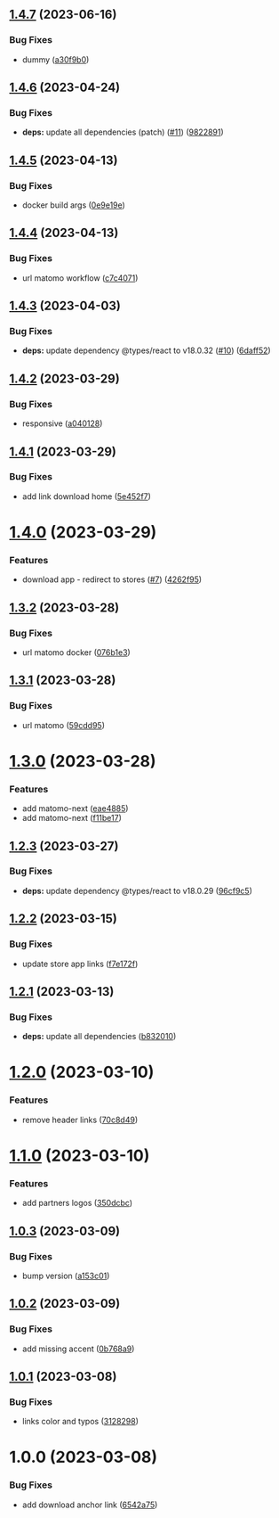 ## [1.4.7](https://github.com/SocialGouv/bpco-site/compare/v1.4.6...v1.4.7) (2023-06-16)


### Bug Fixes

* dummy ([a30f9b0](https://github.com/SocialGouv/bpco-site/commit/a30f9b038611066d0be92e8400092b99769296db))

## [1.4.6](https://github.com/SocialGouv/bpco-site/compare/v1.4.5...v1.4.6) (2023-04-24)


### Bug Fixes

* **deps:** update all dependencies (patch) ([#11](https://github.com/SocialGouv/bpco-site/issues/11)) ([9822891](https://github.com/SocialGouv/bpco-site/commit/98228913cda7aec551b374cd5517862a7e19ba9c))

## [1.4.5](https://github.com/SocialGouv/bpco-site/compare/v1.4.4...v1.4.5) (2023-04-13)


### Bug Fixes

* docker build args ([0e9e19e](https://github.com/SocialGouv/bpco-site/commit/0e9e19e5cc7db288fc74c3d20efabb549ee23bdf))

## [1.4.4](https://github.com/SocialGouv/bpco-site/compare/v1.4.3...v1.4.4) (2023-04-13)


### Bug Fixes

* url matomo workflow ([c7c4071](https://github.com/SocialGouv/bpco-site/commit/c7c4071494dc0369dd7faec3ef5f0b3e4ad70d82))

## [1.4.3](https://github.com/SocialGouv/bpco-site/compare/v1.4.2...v1.4.3) (2023-04-03)


### Bug Fixes

* **deps:** update dependency @types/react to v18.0.32 ([#10](https://github.com/SocialGouv/bpco-site/issues/10)) ([6daff52](https://github.com/SocialGouv/bpco-site/commit/6daff527cc131ab583407f54e391687603bff070))

## [1.4.2](https://github.com/SocialGouv/bpco-site/compare/v1.4.1...v1.4.2) (2023-03-29)


### Bug Fixes

* responsive ([a040128](https://github.com/SocialGouv/bpco-site/commit/a040128ad41b1a9f7c3962cebbca57a8c342e9d4))

## [1.4.1](https://github.com/SocialGouv/bpco-site/compare/v1.4.0...v1.4.1) (2023-03-29)


### Bug Fixes

* add link download home ([5e452f7](https://github.com/SocialGouv/bpco-site/commit/5e452f7ccb65d3fd179b0694ce537f6e60f3f0a4))

# [1.4.0](https://github.com/SocialGouv/bpco-site/compare/v1.3.2...v1.4.0) (2023-03-29)


### Features

* download app - redirect to stores ([#7](https://github.com/SocialGouv/bpco-site/issues/7)) ([4262f95](https://github.com/SocialGouv/bpco-site/commit/4262f95e0db761d322854ec75e0489f5047871fd))

## [1.3.2](https://github.com/SocialGouv/bpco-site/compare/v1.3.1...v1.3.2) (2023-03-28)


### Bug Fixes

* url matomo docker ([076b1e3](https://github.com/SocialGouv/bpco-site/commit/076b1e3aa1caca9cba7cb4f7b0ad5b541c45ed3d))

## [1.3.1](https://github.com/SocialGouv/bpco-site/compare/v1.3.0...v1.3.1) (2023-03-28)


### Bug Fixes

* url matomo ([59cdd95](https://github.com/SocialGouv/bpco-site/commit/59cdd957ab88380491c90b31e60cbdcf6a2bf392))

# [1.3.0](https://github.com/SocialGouv/bpco-site/compare/v1.2.3...v1.3.0) (2023-03-28)


### Features

* add matomo-next ([eae4885](https://github.com/SocialGouv/bpco-site/commit/eae48855391cb958daa4e79cb0018b1bd2ffc88e))
* add matomo-next ([f11be17](https://github.com/SocialGouv/bpco-site/commit/f11be17d9dbb4a511ae78c8ad03c5782d9bc668b))

## [1.2.3](https://github.com/SocialGouv/bpco-site/compare/v1.2.2...v1.2.3) (2023-03-27)


### Bug Fixes

* **deps:** update dependency @types/react to v18.0.29 ([96cf9c5](https://github.com/SocialGouv/bpco-site/commit/96cf9c5918613938fdeed54cf5e41caff48555ad))

## [1.2.2](https://github.com/SocialGouv/bpco-site/compare/v1.2.1...v1.2.2) (2023-03-15)


### Bug Fixes

* update store app links ([f7e172f](https://github.com/SocialGouv/bpco-site/commit/f7e172f6f54a8a052d4a8386787b00494ce61352))

## [1.2.1](https://github.com/SocialGouv/bpco-site/compare/v1.2.0...v1.2.1) (2023-03-13)


### Bug Fixes

* **deps:** update all dependencies ([b832010](https://github.com/SocialGouv/bpco-site/commit/b832010b952c265301b0d74dc03d0bc0fe2de47d))

# [1.2.0](https://github.com/SocialGouv/bpco-site/compare/v1.1.0...v1.2.0) (2023-03-10)


### Features

* remove header links ([70c8d49](https://github.com/SocialGouv/bpco-site/commit/70c8d49e118c66ca9a9a7213401f629aede1b7c5))

# [1.1.0](https://github.com/SocialGouv/bpco-site/compare/v1.0.3...v1.1.0) (2023-03-10)


### Features

* add partners logos ([350dcbc](https://github.com/SocialGouv/bpco-site/commit/350dcbcc1b4f123eb83eeaefbf86b566ee4cef74))

## [1.0.3](https://github.com/SocialGouv/bpco-site/compare/v1.0.2...v1.0.3) (2023-03-09)


### Bug Fixes

* bump version ([a153c01](https://github.com/SocialGouv/bpco-site/commit/a153c01fe11221fb154ed4f4d2078e0646898b8a))

## [1.0.2](https://github.com/SocialGouv/bpco-site/compare/v1.0.1...v1.0.2) (2023-03-09)


### Bug Fixes

* add missing accent ([0b768a9](https://github.com/SocialGouv/bpco-site/commit/0b768a92da94f02378c5026253822588fec81ba6))

## [1.0.1](https://github.com/SocialGouv/bpco-site/compare/v1.0.0...v1.0.1) (2023-03-08)


### Bug Fixes

* links color and typos ([3128298](https://github.com/SocialGouv/bpco-site/commit/31282986f12232f0f5b16a850b2ee5123cc0d578))

# 1.0.0 (2023-03-08)


### Bug Fixes

* add download anchor link ([6542a75](https://github.com/SocialGouv/bpco-site/commit/6542a75c92d894fae601fdba7c7b367b73c5be6a))
